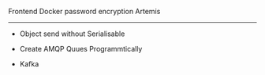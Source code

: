 Frontend
Docker
password encryption
Artemis

---
- Object send without Serialisable
- Create AMQP Quues Programmtically

- Kafka
